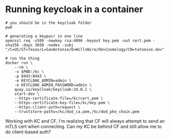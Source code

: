 # Running keycloak in a container

```console
# you should be in the keycloak folder
pwd

# generating a keypair in one line
openssl req -x509 -newkey rsa:4096 -keyout key.pem -out cert.pem -sha256 -days 3650 -nodes -subj "/C=US/ST=Texas/L=SanAntonio/O=WillsWire/OU=Cosmology/CN=tatooine.dev"

# run tha thing
docker run \
    --rm \
    -v $PWD:/kc \
    -p 8443:8443 \
    -e KEYCLOAK_ADMIN=admin \
    -e KEYCLOAK_ADMIN_PASSWORD=admin \
    quay.io/keycloak/keycloak:24.0.1 \
    start-dev \
    --https-certificate-file=/kc/cert.pem \
    --https-certificate-key-file=/kc/key.pem \
    --https-client-auth=request \
    --truststore-paths=/kc/dod_ca.pem,/kc/dod_pke_chain.pem
```

Working with KC and CF, I'm realizing that CF will always attempt to send an mTLS cert when connecting. Can my KC be behind CF and still allow me to do client-based auth?
